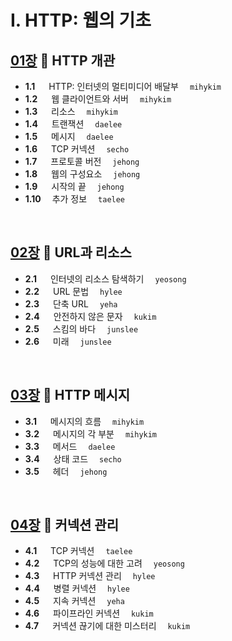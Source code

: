 # I. HTTP: 웹의 기초

## [01장](./01_Overview_of_HTTP.md) :octopus: HTTP 개관
- __1.1__ 　 HTTP: 인터넷의 멀티미디어 배달부　 `mihykim`
- __1.2__ 　 웹 클라이언트와 서버　 `mihykim`
- __1.3__ 　 리소스　 `mihykim`
- __1.4__ 　 트랜잭션　 `daelee`
- __1.5__ 　 메시지　 `daelee`
- __1.6__ 　 TCP 커넥션　 `secho`
- __1.7__ 　 프로토콜 버전　 `jehong`
- __1.8__ 　 웹의 구성요소　 `jehong`
- __1.9__ 　 시작의 끝　 `jehong`
- __1.10__ 　추가 정보　 `taelee`
<br>

## [02장](./02_URLs_and_Resources.md) :octopus: URL과 리소스
- __2.1__ 　 인터넷의 리소스 탐색하기　 `yeosong`
- __2.2__ 　 URL 문법　 `hylee`
- __2.3__ 　 단축 URL　 `yeha`
- __2.4__ 　 안전하지 않은 문자　 `kukim`
- __2.5__ 　 스킴의 바다　 `junslee`
- __2.6__ 　 미래　 `junslee`
<br>

## [03장](./03_HTTP_Messages.md) :octopus: HTTP 메시지
- __3.1__ 　 메시지의 흐름　 `mihykim`
- __3.2__ 　 메시지의 각 부분　 `mihykim`
- __3.3__ 　 메서드　 `daelee`
- __3.4__ 　 상태 코드　 `secho`
- __3.5__ 　 헤더　 `jehong`
<br>

## [04장](./04_Connection_Management.md) :octopus: 커넥션 관리
- __4.1__ 　 TCP 커넥션　 `taelee`
- __4.2__ 　 TCP의 성능에 대한 고려　 `yeosong`
- __4.3__ 　 HTTP 커넥션 관리　 `hylee`
- __4.4__ 　 병렬 커넥션　 `hylee`
- __4.5__ 　 지속 커넥션　 `yeha`
- __4.6__ 　 파이프라인 커넥션　 `kukim`
- __4.7__ 　 커넥션 끊기에 대한 미스터리　 `kukim`
